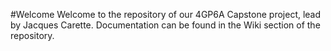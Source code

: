 #Welcome
Welcome to the repository of our 4GP6A Capstone project, lead by Jacques Carette.
Documentation can be found in the Wiki section of the repository.
